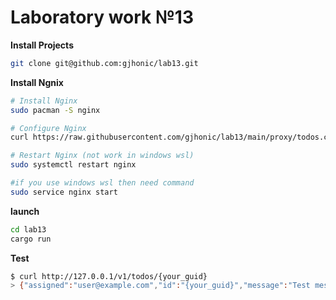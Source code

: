 # Laboratory work №13

**Install Projects**

```bash
git clone git@github.com:gjhonic/lab13.git
```

**Install Ngnix**

```bash
# Install Nginx
sudo pacman -S nginx

# Configure Nginx
curl https://raw.githubusercontent.com/gjhonic/lab13/main/proxy/todos.conf | sudo tee /etc/nginx/nginx.conf > /dev/null

# Restart Nginx (not work in windows wsl)
sudo systemctl restart nginx

#if you use windows wsl then need command
sudo service nginx start
```

**launch**

```bash
cd lab13
cargo run
```

**Test**

```bash
$ curl http://127.0.0.1/v1/todos/{your_guid}
> {"assigned":"user@example.com","id":"{your_guid}","message":"Test message","priority":"A"}
```